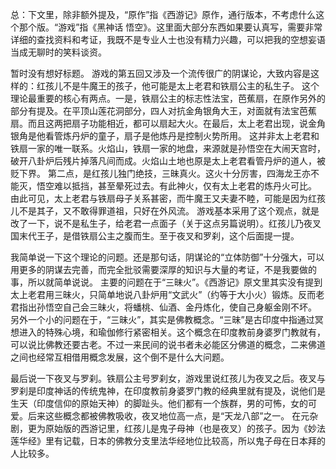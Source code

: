 总：下文里，除非额外提及，“原作”指《西游记》原作，通行版本，不考虑什么这个那个版。“游戏”指《黑神话 悟空》。这里面大部分东西如果要认真写，需要非常详细的查找资料和考证，我既不是专业人士也没有精力兴趣，可以把我的空想妄语当成无聊时的笑料谈资。

暂时没有想好标题。
游戏的第五回又涉及一个流传很广的阴谋论，大致内容是这样的：红孩儿不是牛魔王的孩子，他可能是太上老君和铁扇公主的私生子。
这个理论最重要的核心有两点。一是，铁扇公主的标志性法宝，芭蕉扇，在原作另外的部分有提及。在平顶山莲花洞部分，四人对抗金角银角大王，对面就有法宝芭蕉扇。而且这两把扇子功能相近，都可以扇起大火。在最后，太上老君出现，说金角银角是他看管炼丹炉的童子，扇子是他炼丹是控制火势所用。
这并非太上老君和铁扇一家的唯一联系。火焰山，铁扇一家的地盘，来源就是孙悟空在大闹天宫时，破开八卦炉后残片掉落凡间而成。火焰山土地也原是太上老君看管丹炉的道人，被贬下界。
第二点，是红孩儿独门绝技，三昧真火。这火十分厉害，四海龙王亦不能灭，悟空难以抵挡，甚至晕死过去。有此神火，仅有太上老君的炼丹火可比。
由此可见，太上老君与铁扇母子关系甚密，而牛魔王又夫妻不睦，可能是因为红孩儿不是其子，又不敢得罪道祖，只好在外风流。
游戏基本采用了这个观点，就是改了一下，说不是私生子，给老君一点面子（关于这点另篇说明）。红孩儿乃夜叉国末代王子，是借铁扇公主之腹而生。至于夜叉和罗刹，这个后面提一提。

我简单说一下这个理论的问题。还是那句话，阴谋论的“立体防御”十分强大，可以用更多的阴谋去完善，而完全批驳需要深厚的知识与大量的考证，不是我要做的事，所以就简单说说。
主要的问题在于“三昧火”。《西游记》原文里其实没有提到太上老君用三昧火，只简单地说八卦炉用“文武火”（约等于大小火）锻炼。反而老君指出孙悟空自己会三昧火，将蟠桃、仙酒、金丹炼化，使自己身躯金刚不坏。
另外一个小的问题在于，“三昧火”，其实是佛教概念。“三昧”是古印度中指通过冥想进入的特殊心境，和瑜伽修行紧密相关。这个概念在印度教前身婆罗门教就有，可以说比佛教还要古老。不过一来民间的说书者未必能区分佛道的概念，二来佛道之间也经常互相借用概念发展，这个倒不是什么大问题。

最后说一下夜叉与罗刹。铁扇公主号罗刹女，游戏里说红孩儿为夜叉之后。夜叉与罗刹是印度神话的传统鬼神，在印度教前身婆罗门教的经典里就有提及，说他们是生天（印度信仰的原始天神）的脚趾头。他们都有一个族群，男的可怖，女的可爱。后来这些概念都被佛教吸收，夜叉地位高一点，是“天龙八部”之一。
在元杂剧，更为原始版的西游记里，红孩儿是鬼子母神（也是夜叉）的孩子。因为《妙法莲华经》里有记载，日本的佛教分支里法华经地位比较高，所以鬼子母在日本拜的人比较多。
